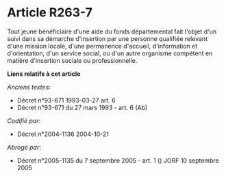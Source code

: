 # Article R263-7

Tout jeune bénéficiaire d'une aide du fonds départemental fait l'objet d'un suivi dans sa démarche d'insertion par une
personne qualifiée relevant d'une mission locale, d'une permanence d'accueil, d'information et d'orientation, d'un service
social, ou d'un autre organisme compétent en matière d'insertion sociale ou professionnelle.

**Liens relatifs à cet article**

_Anciens textes_:

  - Décret n°93-671 1993-03-27 art. 6
  - Décret n°93-671 du 27 mars 1993 - art. 6 (Ab)

_Codifié par_:

  - Décret n°2004-1136 2004-10-21

_Abrogé par_:

  - Décret n°2005-1135 du 7 septembre 2005 - art. 1 () JORF 10 septembre 2005
